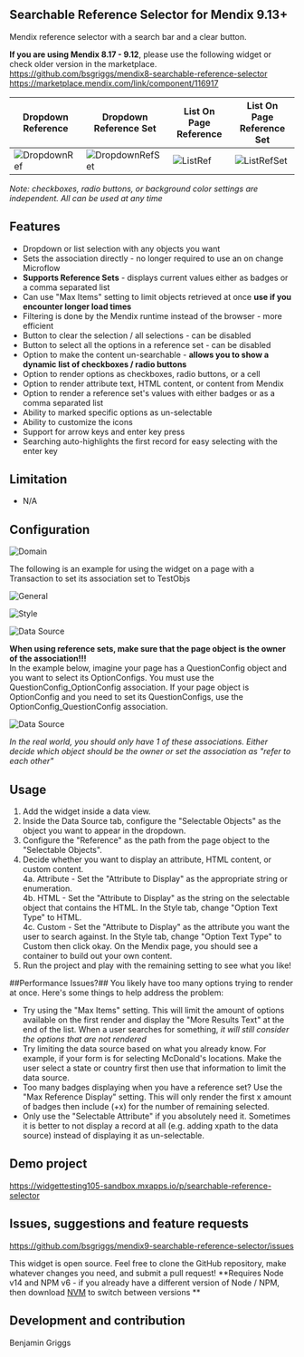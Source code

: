 ## Searchable Reference Selector for Mendix 9.13+

Mendix reference selector with a search bar and a clear button.

**If you are using Mendix 8.17 - 9.12**, please use the following widget or check older version in the marketplace.  
https://github.com/bsgriggs/mendix8-searchable-reference-selector  
https://marketplace.mendix.com/link/component/116917  

| Dropdown Reference | Dropdown Reference Set | List On Page Reference | List On Page Reference Set |
| ------------- | ------------- | ------------- | ------------- |
| ![DropdownRef](https://github.com/bsgriggs/mendix9-searchable-reference-selector/blob/media/dropdownRef.png)   | ![DropdownRefSet](https://github.com/bsgriggs/mendix9-searchable-reference-selector/blob/media/listRefSet.png)   | ![ListRef](https://github.com/bsgriggs/mendix9-searchable-reference-selector/blob/media/listRef.png)   | ![ListRefSet](https://github.com/bsgriggs/mendix9-searchable-reference-selector/blob/media/dropdownRefSet.png)   |  

*Note: checkboxes, radio buttons, or background color settings are independent. All can be used at any time*

## Features

-   Dropdown or list selection with any objects you want
-   Sets the association directly - no longer required to use an on change Microflow
-   **Supports Reference Sets** - displays current values either as badges or a comma separated list
-   Can use "Max Items" setting to limit objects retrieved at once **use if you encounter longer load times**
-   Filtering is done by the Mendix runtime instead of the browser - more efficient 
-   Button to clear the selection / all selections - can be disabled
-   Button to select all the options in a reference set - can be disabled
-   Option to make the content un-searchable - **allows you to show a dynamic list of checkboxes / radio buttons**
-   Option to render options as checkboxes, radio buttons, or a cell
-   Option to render attribute text, HTML content, or content from Mendix 
-   Option to render a reference set's values with either badges or as a comma separated list
-   Ability to marked specific options as un-selectable
-   Ability to customize the icons
-   Support for arrow keys and enter key press
-   Searching auto-highlights the first record for easy selecting with the enter key

## Limitation

-   N/A

## Configuration

![Domain](https://github.com/bsgriggs/mendix9-searchable-reference-selector/blob/media/Domain.png)  

The following is an example for using the widget on a page with a Transaction to set its association set to TestObjs  

![General](https://github.com/bsgriggs/mendix9-searchable-reference-selector/blob/media/General.png)  

![Style](https://github.com/bsgriggs/mendix9-searchable-reference-selector/blob/media/Style.png)  

![Data Source](https://github.com/bsgriggs/mendix9-searchable-reference-selector/blob/media/DataSource.png)  

**When using reference sets, make sure that the page object is the owner of the association!!!**  
In the example below, imagine your page has a QuestionConfig object and you want to select its OptionConfigs. You must use the QuestionConfig_OptionConfig association. If your page object is OptionConfig and you need to set its QuestionConfigs, use the OptionConfig_QuestionConfig association.  

![Data Source](https://github.com/bsgriggs/mendix9-searchable-reference-selector/blob/media/referenceSetOwner.png)  

*In the real world, you should only have 1 of these associations. Either decide which object should be the owner or set the association as "refer to each other"*

## Usage

1. Add the widget inside a data view. 
2. Inside the Data Source tab, configure the "Selectable Objects" as the object you want to appear in the dropdown.  
3. Configure the "Reference" as the path from the page object to the "Selectable Objects".  
4. Decide whether you want to display an attribute, HTML content, or custom content.  
  4a. Attribute - Set the "Attribute to Display" as the appropriate string or enumeration.  
  4b. HTML - Set the "Attribute to Display" as the string on the selectable object that contains the HTML. In the Style tab, change "Option Text Type" to HTML.  
  4c. Custom - Set the "Attribute to Display" as the attribute you want the user to search against. In the Style tab, change "Option Text Type" to Custom then click okay. On the Mendix page, you should see a container to build out your own content.  
5. Run the project and play with the remaining setting to see what you like!  

##Performance Issues?##
You likely have too many options trying to render at once. Here's some things to help address the problem:  
-   Try using the "Max Items" setting. This will limit the amount of options available on the first render and display the "More Results Text" at the end of the list. When a user searches for something, *it will still consider the options that are not rendered*
-   Try limiting the data source based on what you already know. For example, if your form is for selecting McDonald's locations. Make the user select a state or country first then use that information to limit the data source.
-   Too many badges displaying when you have a reference set? Use the "Max Reference Display" setting. This will only render the first x amount of badges then include (+x) for the number of remaining selected.
-   Only use the "Selectable Attribute" if you absolutely need it. Sometimes it is better to not display a record at all (e.g. adding xpath to the data source) instead of displaying it as un-selectable.

## Demo project

https://widgettesting105-sandbox.mxapps.io/p/searchable-reference-selector

## Issues, suggestions and feature requests

https://github.com/bsgriggs/mendix9-searchable-reference-selector/issues

This widget is open source. Feel free to clone the GitHub repository, make whatever changes you need, and submit a pull request! 
**Requires Node v14 and NPM v6 - if you already have a different version of Node / NPM, then download [NVM](https://github.com/nvm-sh/nvm) to switch between versions **

## Development and contribution

Benjamin Griggs
